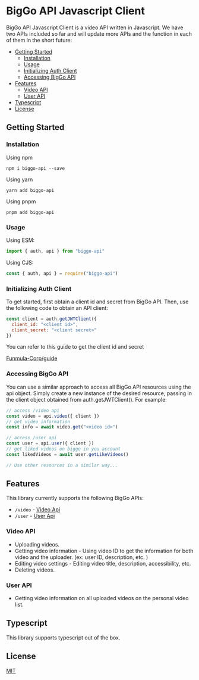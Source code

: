 # BigGo API Javascript Client

BigGo API Javascript Client is a video API written in Javascript. We have two APIs included so far and will update more APIs and the function in each of them in the short future:

- [Getting Started](#getting-started)
  - [Installation](#installation)
  - [Usage](#usage)
  - [Initializing Auth Client](#initializing-auth-client)
  - [Accessing BigGo API](#accessing-biggo-api)
- [Features](#features)
  - [Video API](#video-api)
  - [User API](#user-api)
- [Typescript](#typescript)
- [License](#license)

## Getting Started

### Installation

Using npm

```shell
npm i biggo-api --save
```

Using yarn

```shell
yarn add biggo-api
```

Using pnpm

```shell
pnpm add biggo-api
```

### Usage

Using ESM:

```js
import { auth, api } from "biggo-api"
```

Using CJS:

```js
const { auth, api } = require("biggo-api")
```

### Initializing Auth Client

To get started, first obtain a client id and secret from BigGo API. Then, use the following code to obtain an API client:

```js
const client = auth.getJWTClient({
  client_id: "<client id>",
  client_secret: "<client secret>"
})
```

You can refer to this guide to get the client id and secret

[Funmula-Corp/guide](https://github.com/Funmula-Corp/guide)

### Accessing BigGo API

You can use a similar approach to access all BigGo API resources using the api object. Simply create a new instance of the desired resource, passing in the client object obtained from auth.getJWTClient(). For example:

```js
// access /video api
const video = api.video({ client })
// get video information
const info = await video.get("<video id>")

// access /user api
const user = api.user({ client })
// get liked videos on biggo in you account
const likedVideos = await user.getLikeVideos()

// Use other resources in a similar way...
```

## Features

This library currently supports the following BigGo APIs:

- `/video` - [Video Api](./packages/api-core/lib/api/video#readme)
- `/user` - [User Api](./packages/api-core/lib/api/user#readme)

### Video API

- Uploading videos.
- Getting video information - Using video ID to get the information for both video and the uploader. (ex: user ID, description, etc. )
- Editing video settings - Editing video title, description, accessibility, etc.
- Deleting videos.

### User API

- Getting video information on all uploaded videos on the personal video list.

## Typescript

This library supports typescript out of the box.

## License

[MIT](./LICENSE)
